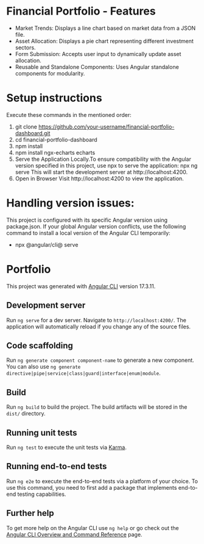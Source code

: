 # Financial Portfolio - Features
- Market Trends: Displays a line chart based on market data from a JSON file.
- Asset Allocation: Displays a pie chart representing different investment sectors.
- Form Submission: Accepts user input to dynamically update asset allocation.
- Reusable and Standalone Components: Uses Angular standalone components for modularity.

# Setup instructions

Execute these commands in the mentioned order:
1. git clone https://github.com/your-username/financial-portfolio-dashboard.git
2. cd financial-portfolio-dashboard
3. npm install
4. npm install ngx-echarts echarts
5. Serve the Application Locally.To ensure compatibility with the Angular version specified in this project, use npx 
   to serve the application:
   npx ng serve
   This will start the development server at http://localhost:4200.
6. Open in Browser
   Visit http://localhost:4200 to view the application.


# Handling version issues:

This project is configured with its specific Angular version using package.json. If your global Angular version conflicts, use the following command to install a local version of the Angular CLI temporarily:

- npx @angular/cli@<version> serve

# Portfolio

This project was generated with [Angular CLI](https://github.com/angular/angular-cli) version 17.3.11.

## Development server

Run `ng serve` for a dev server. Navigate to `http://localhost:4200/`. The application will automatically reload if you change any of the source files.

## Code scaffolding

Run `ng generate component component-name` to generate a new component. You can also use `ng generate directive|pipe|service|class|guard|interface|enum|module`.

## Build

Run `ng build` to build the project. The build artifacts will be stored in the `dist/` directory.

## Running unit tests

Run `ng test` to execute the unit tests via [Karma](https://karma-runner.github.io).

## Running end-to-end tests

Run `ng e2e` to execute the end-to-end tests via a platform of your choice. To use this command, you need to first add a package that implements end-to-end testing capabilities.

## Further help

To get more help on the Angular CLI use `ng help` or go check out the [Angular CLI Overview and Command Reference](https://angular.io/cli) page.
